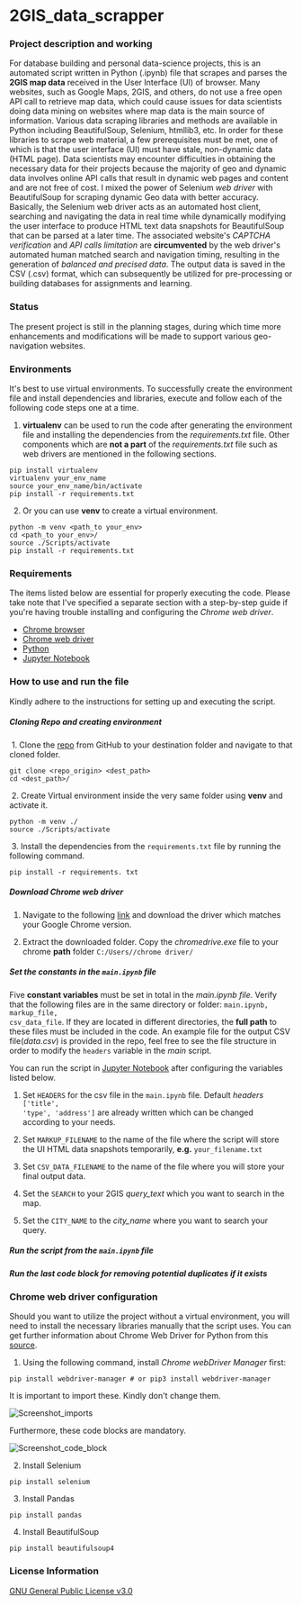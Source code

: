 # 2GIS_data_scrapper

### Project description and working

For database building and personal data-science projects, this is an automated script written in Python (.ipynb) file that scrapes and parses the **2GIS map data** received in the User Interface (UI) of browser. Many websites, such as Google Maps, 2GIS, and others, do not use a free open API call to retrieve map data, which could cause issues for data scientists doing data mining on websites where map data is the main source of information. Various data scraping libraries and methods are available in Python including BeautifulSoup, Selenium, htmllib3, etc. In order for these libraries to scrape web material, a few prerequisites must be met, one of which is that the user interface (UI) must have stale, non-dynamic data (HTML page). Data scientists may encounter difficulties in obtaining the necessary data for their projects because the majority of geo and dynamic data involves online API calls that result in dynamic web pages and content and are not free of cost. I mixed the power of Selenium *web driver* with BeautifulSoup for scraping dynamic Geo data with better accuracy. Basically, the Selenium web driver acts as an automated host client, searching and navigating the data in real time while dynamically modifying the user interface to produce HTML text data snapshots for BeautifulSoup that can be parsed at a later time. The associated website's *CAPTCHA verification* and *API calls limitation* are **circumvented** by the web driver's automated human matched search and navigation timing, resulting in the generation of *balanced and precised data*. The output data is saved in the CSV (.csv) format, which can subsequently be utilized for pre-processing or building databases for assignments and learning.

### Status

The present project is still in the planning stages, during which time more enhancements and modifications will be made to support various geo-navigation websites.

### Environments

It's best to use virtual environments. To successfully create the environment file and install dependencies and libraries, execute and follow each of the following code steps one at a time. 

1. **virtualenv** can be used to run the code after generating the environment file and installing the dependencies from the *requirements.txt* file. Other components which are **not a part** of the *requirements.txt* file such as web drivers are mentioned in the following sections.

```
pip install virtualenv
virtualenv your_env_name
source your_env_name/bin/activate
pip install -r requirements.txt
```

2. Or you can use **venv** to create a virtual environment.

```
python -m venv <path_to your_env>
cd <path_to your_env>/
source ./Scripts/activate
pip install -r requirements.txt
```

### Requirements

The items listed below are essential for properly executing the code. Please take note that I've specified a separate section with a step-by-step guide if you're having trouble installing and configuring the *Chrome web driver*.

- [Chrome browser](https://www.google.com/chrome/?brand=YTUH&gclid=CjwKCAiA9dGqBhAqEiwAmRpTC5tpn7r1ZsmaprDlSZnRaMTgMAlk3hIVAhXEvt-nOnOJo-IlgFab9hoCPugQAvD_BwE&gclsrc=aw.ds)
- [Chrome web driver](https://chromedriver.chromium.org/downloads)
- [Python](https://www.python.org/downloads/) 
- [Jupyter Notebook](https://jupyter.org/install) 

### How to use and run the file

Kindly adhere to the instructions for setting up and executing the script.

##### Cloning Repo and creating environment

​	1. Clone the [repo](https://github.com/iqbalmdkaify/2GIS-data-scrapper.git) from GitHub to your destination folder and navigate to that cloned folder.

```
git clone <repo_origin> <dest_path>
cd <dest_path>/
```

​	2. Create Virtual environment inside the very same folder using **venv** and activate it.

```
python -m venv ./
source ./Scripts/activate
```
​	3. Install the dependencies from the <code>requirements.txt</code> file by running the following command.

```
pip install -r requirements. txt
```

##### Download Chrome web driver

1. Navigate to the following [link](https://chromedriver.chromium.org/downloads) and download the driver which matches your Google Chrome version.

2. Extract the downloaded folder. Copy the *chromedrive.exe* file to your chrome **path** folder <code>C:/Users/<username>/chrome driver/</code> 

##### Set the constants in the <code>main.ipynb</code> file

Five **constant variables** must be set in total in the *main.ipynb file*. Verify that the following files are in the same directory or folder: <code>main.ipynb, markup_file, csv_data_file</code>. If they are located in different directories, the **full path** to these files must be included in the code. An example file for the output CSV file(_data.csv_) is provided in the repo, feel free to see the file structure in order to modify the <code>headers</code> variable in the _main_ script.

You can run the script in [Jupyter Notebook](https://jupyter.org/install) after configuring the variables listed below.

1. Set <code>HEADERS</code> for the csv file in the <code>main.ipynb</code> file. Default *headers* <code>['title', 'type', 'address']</code> are already written which can be changed according to your needs.

2. Set <code>MARKUP_FILENAME</code> to the name of the file where the script will store the UI HTML data snapshots temporarily, **e.g.** <code>your_filename.txt</code> 

3. Set <code>CSV_DATA_FILENAME</code> to the name of the file where you will store your final output data.

4. Set the <code>SEARCH</code> to your 2GIS *query_text* which you want to search in the map.

5. Set the <code>CITY_NAME</code> to the *city_name* where you want to search your query.

##### Run the script from the <code>main.ipynb</code> file

##### Run the last code block for removing potential duplicates if it exists

### Chrome web driver configuration

Should you want to utilize the project without a virtual environment, you will need to install the necessary libraries manually that the script uses. You can get further information about Chrome Web Driver for Python from this [source](https://reflect.run/articles/installing-chromedriver-and-python-selenium/).

1. Using the following command, install *Chrome webDriver Manager* first:

```
pip install webdriver-manager # or pip3 install webdriver-manager
```

It is important to import these. Kindly don't change them.

![Screenshot_imports](https://github.com/iqbalmdkaify/2GIS-data-scrapper/blob/main/images/capture_20231115154824785.bmp)

Furthermore, these code blocks are mandatory.

![Screenshot_code_block](https://github.com/iqbalmdkaify/2GIS-data-scrapper/blob/main/images/capture_20231115154838058.bmp)

2. Install Selenium

```
pip install selenium
```

3. Install Pandas

```
pip install pandas
```

4. Install BeautifulSoup

```
pip install beautifulsoup4
```

### License Information

[GNU General Public License v3.0](https://choosealicense.com/licenses/gpl-3.0/) 
